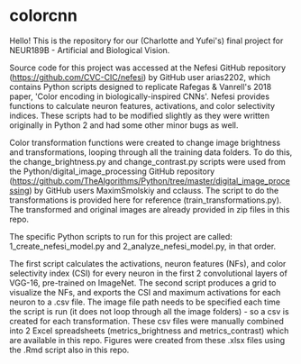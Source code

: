 # colorcnn

Hello! This is the repository for our (Charlotte and Yufei's) final project for NEUR189B - Artificial and Biological Vision.

Source code for this project was accessed at the Nefesi GitHub repository (https://github.com/CVC-CIC/nefesi) by GitHub user arias2202, which contains Python scripts designed to replicate Rafegas & Vanrell's 2018 paper, 'Color encoding in biologically-inspired CNNs'. Nefesi provides functions to calculate neuron features, activations, and color selectivity indices. These scripts had to be modified slightly as they were written originally in Python 2 and had some other minor bugs as well.

Color transformation functions were created to change image brightness and transformations, looping through all the training data folders. To do this, the change_brightness.py and change_contrast.py scripts were used from the Python/digital_image_processing GitHub repository (https://github.com/TheAlgorithms/Python/tree/master/digital_image_processing) by GitHub users MaximSmolskiy and cclauss. The script to do the transformations is provided here for reference (train_transformations.py). The transformed and original images are already provided in zip files in this repo.

The specific Python scripts to run for this project are called:
1_create_nefesi_model.py and 2_analyze_nefesi_model.py, in that order.

The first script calculates the activations, neuron features (NFs), and color selectivity index (CSI) for every neuron in the first 2 convolutional layers of VGG-16, pre-trained on ImageNet. The second script produces a grid to visualize the NFs, and exports the CSI and maximum activations for each neuron to a .csv file. The image file path needs to be specified each time the script is run (it does not loop through all the image folders) - so a csv is created for each transformation. These csv files were manually combined into 2 Excel spreadsheets (metrics_brightness and metrics_contrast) which are available in this repo. Figures were created from these .xlsx files using the .Rmd script also in this repo.

